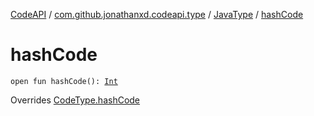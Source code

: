 [CodeAPI](../../index.md) / [com.github.jonathanxd.codeapi.type](../index.md) / [JavaType](index.md) / [hashCode](.)

# hashCode

`open fun hashCode(): `[`Int`](https://kotlinlang.org/api/latest/jvm/stdlib/kotlin/-int/index.html)

Overrides [CodeType.hashCode](../-code-type/hash-code.md)

